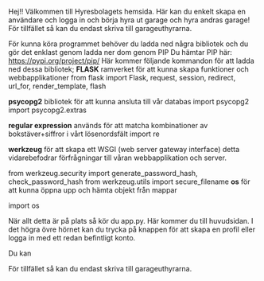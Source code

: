 Hej!!
Välkommen till Hyresbolagets hemsida.
Här kan du enkelt skapa en användare och logga in och börja hyra ut
garage och hyra andras garage!
För tillfället så kan du endast skriva till garageuthyrarna.

För kunna köra programmet behöver du ladda ned några bibliotek
och du gör det enklast genom ladda ner dom genom PIP
Du hämtar PIP här: https://pypi.org/project/pip/
Här kommer följande kommandon för att ladda ned dessa bibliotek;
**FLASK** ramverket för att kunna skapa funktioner och webbapplikationer
from flask import Flask, request, session, redirect, url_for, render_template, flash

**psycopg2** bibliotek för att kunna ansluta till vår databas
import psycopg2 
import psycopg2.extras

**regular expression** används för att matcha 
kombinationer av bokstäver+siffror i vårt lösenordsfält
import re 

**werkzeug** för att skapa ett WSGI (web server gateway interface)
detta vidarebefodrar förfrågningar till våran webbapplikation och server.

from werkzeug.security import generate_password_hash, check_password_hash
from werkzeug.utils import secure_filename
**os** för att kunna öppna upp och hämta objekt från mappar

import os

När allt detta är på plats så kör du app.py.
Här kommer du till huvudsidan. I det högra övre hörnet kan du trycka på knappen
för att skapa en profil eller logga in med ett redan befintligt konto.

Du kan


För tillfället så kan du endast skriva till garageuthyrarna.